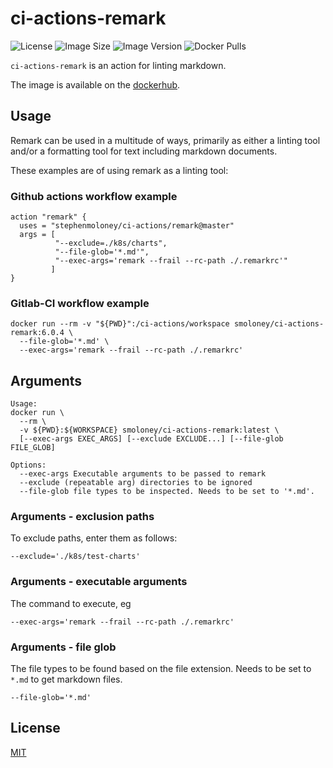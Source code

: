 # ci-actions-remark
![License](https://img.shields.io/github/license/stephenmoloney/ci-actions.svg?style=flat-square)
![Image Size](https://img.shields.io/microbadger/image-size/smoloney/ci-actions-remark/latest.svg?style=flat)
![Image Version](https://images.microbadger.com/badges/version/smoloney/ci-actions-remark.svg)
![Docker Pulls](https://img.shields.io/docker/pulls/smoloney/ci-actions-remark.svg?style=flat)

`ci-actions-remark` is an action for linting markdown.

The image is available on the
[dockerhub](https://hub.docker.com/r/smoloney/ci-actions-remark).

## Usage

Remark can be used in a multitude of ways, primarily as
either a linting tool and/or a formatting tool for text
including markdown documents.

These examples are of using remark as a linting tool:

### Github actions workflow example

```shell
action "remark" {
  uses = "stephenmoloney/ci-actions/remark@master"
  args = [
          "--exclude=./k8s/charts",
          "--file-glob='*.md'",
          "--exec-args='remark --frail --rc-path ./.remarkrc'"
         ]
}
```

### Gitlab-CI workflow example

```shell
docker run --rm -v "${PWD}":/ci-actions/workspace smoloney/ci-actions-remark:6.0.4 \
  --file-glob='*.md' \
  --exec-args='remark --frail --rc-path ./.remarkrc'
```

## Arguments

```text
Usage:
docker run \
  --rm \
  -v ${PWD}:${WORKSPACE} smoloney/ci-actions-remark:latest \
  [--exec-args EXEC_ARGS] [--exclude EXCLUDE...] [--file-glob FILE_GLOB]

Options:
  --exec-args Executable arguments to be passed to remark
  --exclude (repeatable arg) directories to be ignored
  --file-glob file types to be inspected. Needs to be set to '*.md'.
```

### Arguments - exclusion paths

To exclude paths, enter them as follows:

```shell
--exclude='./k8s/test-charts'
```

### Arguments - executable arguments

The command to execute, eg

```shell
--exec-args='remark --frail --rc-path ./.remarkrc'
```

### Arguments - file glob

The file types to be found based on the file extension.
Needs to be set to `*.md` to get markdown files.

```shell
--file-glob='*.md'
```

## License

[MIT](../LICENSE.txt)

